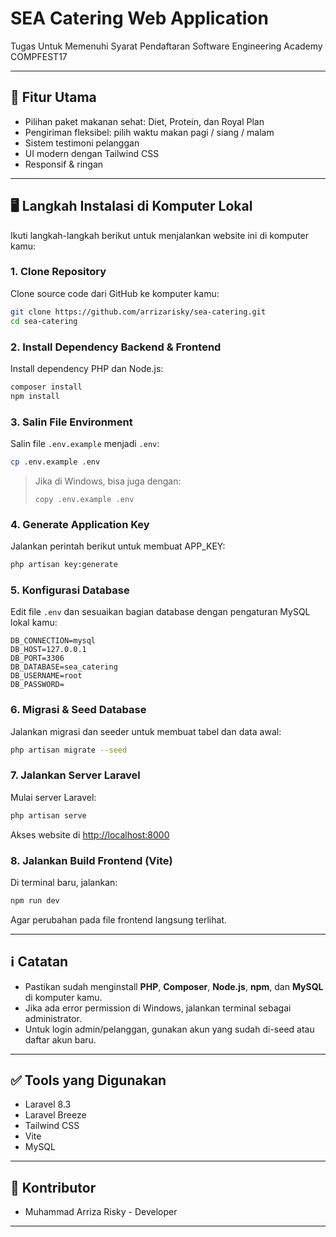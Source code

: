 # SEA Catering Web Application

Tugas Untuk Memenuhi Syarat Pendaftaran Software Engineering Academy COMPFEST17

---

## 🚀 Fitur Utama

- Pilihan paket makanan sehat: Diet, Protein, dan Royal Plan
- Pengiriman fleksibel: pilih waktu makan pagi / siang / malam
- Sistem testimoni pelanggan
- UI modern dengan Tailwind CSS
- Responsif & ringan

---

## 🖥️ Langkah Instalasi di Komputer Lokal

Ikuti langkah-langkah berikut untuk menjalankan website ini di komputer kamu:

### 1. **Clone Repository**

Clone source code dari GitHub ke komputer kamu:

```bash
git clone https://github.com/arrizarisky/sea-catering.git
cd sea-catering
```

### 2. **Install Dependency Backend & Frontend**

Install dependency PHP dan Node.js:

```bash
composer install
npm install
```

### 3. **Salin File Environment**

Salin file `.env.example` menjadi `.env`:

```bash
cp .env.example .env
```
> Jika di Windows, bisa juga dengan:
> ```
> copy .env.example .env
> ```

### 4. **Generate Application Key**

Jalankan perintah berikut untuk membuat APP_KEY:

```bash
php artisan key:generate
```

### 5. **Konfigurasi Database**

Edit file `.env` dan sesuaikan bagian database dengan pengaturan MySQL lokal kamu:

```env
DB_CONNECTION=mysql
DB_HOST=127.0.0.1
DB_PORT=3306
DB_DATABASE=sea_catering
DB_USERNAME=root
DB_PASSWORD=
```

### 6. **Migrasi & Seed Database**

Jalankan migrasi dan seeder untuk membuat tabel dan data awal:

```bash
php artisan migrate --seed
```

### 7. **Jalankan Server Laravel**

Mulai server Laravel:

```bash
php artisan serve
```
Akses website di [http://localhost:8000](http://localhost:8000)

### 8. **Jalankan Build Frontend (Vite)**

Di terminal baru, jalankan:

```bash
npm run dev
```
Agar perubahan pada file frontend langsung terlihat.

---

## ℹ️ Catatan

- Pastikan sudah menginstall **PHP**, **Composer**, **Node.js**, **npm**, dan **MySQL** di komputer kamu.
- Jika ada error permission di Windows, jalankan terminal sebagai administrator.
- Untuk login admin/pelanggan, gunakan akun yang sudah di-seed atau daftar akun baru.

---

## ✅ Tools yang Digunakan

- Laravel 8.3
- Laravel Breeze
- Tailwind CSS
- Vite
- MySQL

---

## 🤝 Kontributor

- Muhammad Arriza Risky - Developer

---